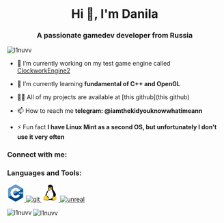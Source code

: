 <h1 align="center">Hi 👋, I'm Danila</h1>
<h3 align="center">A passionate gamedev developer from Russia</h3>

<p align="left"> <img src="https://komarev.com/ghpvc/?username=l1nuvv&label=Profile%20views&color=0e75b6&style=flat" alt="l1nuvv" /> </p>

- 🔭 I’m currently working on my test game engine called [ClockworkEngine2](*private)

- 🌱 I’m currently learning **fundamental of C++ and OpenGL**

- 👨‍💻 All of my projects are available at [this github](this github)

- 📫 How to reach me **telegram: @iamthekidyouknowwhatimeann**

- ⚡ Fun fact **I have Linux Mint as a second OS, but unfortunately I don't use it very often**

<h3 align="left">Connect with me:</h3>
<p align="left">
</p>

<h3 align="left">Languages and Tools:</h3>
<p align="left"> <a href="https://www.w3schools.com/cpp/" target="_blank" rel="noreferrer"> <img src="https://raw.githubusercontent.com/devicons/devicon/master/icons/cplusplus/cplusplus-original.svg" alt="cplusplus" width="40" height="40"/> </a> <a href="https://git-scm.com/" target="_blank" rel="noreferrer"> <img src="https://www.vectorlogo.zone/logos/git-scm/git-scm-icon.svg" alt="git" width="40" height="40"/> </a> <a href="https://www.linux.org/" target="_blank" rel="noreferrer"> <img src="https://raw.githubusercontent.com/devicons/devicon/master/icons/linux/linux-original.svg" alt="linux" width="40" height="40"/> </a> <a href="https://unrealengine.com/" target="_blank" rel="noreferrer"> <img src="https://raw.githubusercontent.com/kenangundogan/fontisto/036b7eca71aab1bef8e6a0518f7329f13ed62f6b/icons/svg/brand/unreal-engine.svg" alt="unreal" width="40" height="40"/> </a> </p>

<p><img align="left" src="https://github-readme-stats.vercel.app/api/top-langs?username=l1nuvv&show_icons=true&locale=en&layout=compact" alt="l1nuvv" /></p>

<p>&nbsp;<img align="center" src="https://github-readme-stats.vercel.app/api?username=l1nuvv&show_icons=true&locale=en" alt="l1nuvv" /></p>
